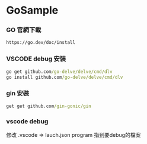 # GoSample

### GO 官網下載
```cmd
https://go.dev/doc/install
```

### VSCODE debug 安裝
```cmd
go get github.com/go-delve/delve/cmd/dlv
go install github.com/go-delve/delve/cmd/dlv
```


### gin 安裝
```cmd
get get github.com/gin-gonic/gin
```

### vscode debug
修改 .vscode => lauch.json
program 指到要debug的檔案